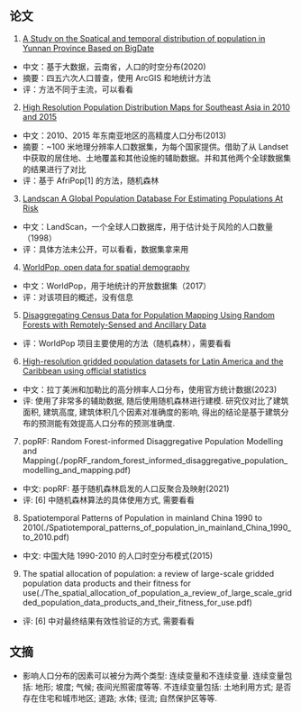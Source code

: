## 论文
1. [A Study on the Spatical and temporal distribution of population in Yunnan Province Based on BigDate](./A_Study_on_the_Spatial_and_Temporal_Distribution_of_Population_in_Yunnan_Province_Based_on_BigDate.pdf)
  - 中文：基于大数据，云南省，人口的时空分布(2020)
  - 摘要：四五六次人口普查，使用 ArcGIS 和地统计方法
  - 评：方法不同于主流，可以看看
2. [High Resolution Population Distribution Maps for Southeast Asia in 2010 and 2015](./High_Resolution_Population_Distribution_Maps_for_Southeast_Asia_in_2010_and_2015.pdf)
  - 中文：2010、2015 年东南亚地区的高精度人口分布(2013)
  - 摘要：~100 米地理分辨率人口数据集，为每个国家提供。借助了从 Landset 中获取的居住地、土地覆盖和其他设施的辅助数据。并和其他两个全球数据集的结果进行了对比
  - 评：基于 AfriPop[1] 的方法，随机森林
3. [Landscan A Global Population Database For Estimating Populations At Risk](./Landscan_A_Global_Population_Database_For_Estimating_Populations_At_Risk.pdf)
  - 中文：LandScan，一个全球人口数据库，用于估计处于风险的人口数量（1998）
  - 评：具体方法未公开，可以看看，数据集拿来用
4. [WorldPop, open data for spatial demography](./WorldPop_Open_Data_For_Spatial_Demography.pdf)
  - 中文：WorldPop，用于地统计的开放数据集（2017）
  - 评：对该项目的概述，没有信息
5. [Disaggregating Census Data for Population Mapping Using Random Forests with Remotely-Sensed and Ancillary Data](./Disaggregating_Census_Data_for_Population_Mapping_Using_Random_Forests_with_Remotely-Sensed_and_Ancillary_Data.pdf)
  - 评：WorldPop 项目主要使用的方法（随机森林），需要看看
6. [High-resolution gridded population datasets for Latin America and the Caribbean using official statistics](./High-resolution_gridded_population_datasets_for_Latin_America_and_the_Caribbean_using_official_statistics.pdf)
  - 中文：拉丁美洲和加勒比的高分辨率人口分布，使用官方统计数据(2023)
  - 评: 使用了非常多的辅助数据, 随后使用随机森林进行建模. 研究仅对比了建筑面积, 建筑高度, 建筑体积几个因素对准确度的影响, 得出的结论是基于建筑分布的预测能有效提高人口分布的预测准确度.
7. popRF: Random Forest-informed Disaggregative Population Modelling and Mapping(./popRF_random_forest_informed_disaggregative_population_modelling_and_mapping.pdf)
  - 中文: popRF: 基于随机森林启发的人口反聚合及映射(2021)
  - 评: [6] 中随机森林算法的具体使用方式, 需要看看
8. Spatiotemporal Patterns of Population in mainland China 1990 to 2010(./Spatiotemporal_patterns_of_population_in_mainland_China_1990_to_2010.pdf)
  - 中文: 中国大陆 1990-2010 的人口时空分布模式(2015)
9. The spatial allocation of population: a review of large-scale gridded population data products and their fitness for use(./The_spatial_allocation_of_population_a_review_of_large_scale_gridded_population_data_products_and_their_fitness_for_use.pdf)
  - 评: [6] 中对最终结果有效性验证的方式, 需要看看



## 文摘
 - 影响人口分布的因素可以被分为两个类型: 连续变量和不连续变量. 连续变量包括: 地形; 坡度; 气候; 夜间光照密度等等. 不连续变量包括: 土地利用方式; 是否存在住宅和城市地区; 道路; 水体; 径流; 自然保护区等等.
